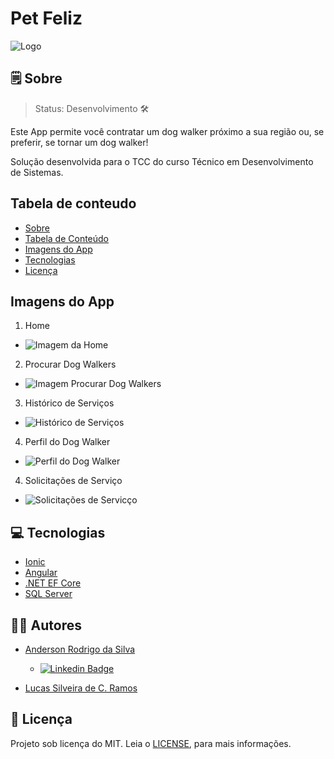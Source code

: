 # Pet Feliz

![Logo](https://i.ibb.co/2FZcpBQ/Banner.jpg)

## 🗒️ Sobre
> Status: Desenvolvimento 🛠️

Este App permite você contratar um dog walker próximo a sua região ou, se preferir, se tornar um dog walker!

Solução desenvolvida para o TCC do curso Técnico em Desenvolvimento de Sistemas.

## Tabela de conteudo
<!--ts-->
   * [Sobre](#sobre)
   * [Tabela de Conteúdo](#tabela-de-conteudo)
   * [Imagens do App](#imagens-do-app)
   * [Tecnologias](#tecnologias)
   * [Licença](#licença)
<!--te-->

## Imagens do App

1. Home
* ![Imagem da Home](https://i.ibb.co/S0gJTdf/pf-1.png)

2. Procurar Dog Walkers
* ![Imagem Procurar Dog Walkers](https://i.ibb.co/k3J4XBR/pf-2.jpg)

3. Histórico de Serviços
* ![Histórico de Serviços](https://i.ibb.co/nny5krZ/pf-3.jpg)

4. Perfil do Dog Walker
* ![Perfil do Dog Walker](https://i.ibb.co/JmZQjZK/pf-4.jpg)

4. Solicitações de Serviço
* ![Solicitações de Servicço](https://i.ibb.co/djLRcK8/pf-5.jpg)

## 💻 Tecnologias
* [Ionic](https://ionicframework.com/)
* [Angular](https://angular.io/start)
* [.NET EF Core](https://docs.microsoft.com/pt-br/ef/core/cli/dotnet)
* [SQL Server](https://www.somee.com/)

## 🧑‍💻 Autores

- [Anderson Rodrigo da Silva](https://github.com/anderson314)
  - [![Linkedin Badge](https://img.shields.io/badge/-Anderson-blue?style=flat-square&logo=Linkedin&logoColor=white&link=https://www.linkedin.com/in/anderson-rodrigo-da-silva-63598a209/)](https://www.linkedin.com/in/anderson-rodrigo-da-silva-63598a209/) 

- [Lucas Silveira de C. Ramos](https://github.com/LSilveira028)

## 📝 Licença
Projeto sob licença do MIT. Leia o [LICENSE](https://github.com/anderson314/PetFeliz/blob/master/LICENCE.md), para mais informações.
